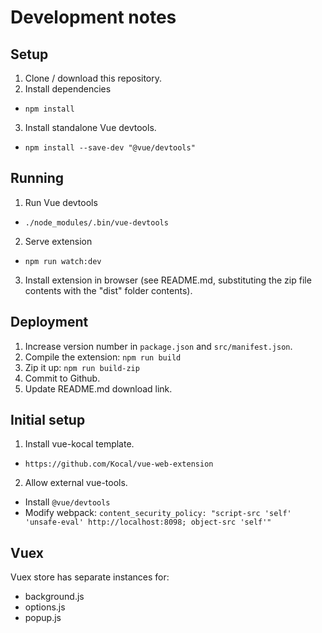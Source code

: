 # Development notes

## Setup

1. Clone / download this repository.
2. Install dependencies

- `npm install`

3. Install standalone Vue devtools.

- `npm install --save-dev "@vue/devtools"`

## Running

1. Run Vue devtools

- `./node_modules/.bin/vue-devtools`

2. Serve extension

- `npm run watch:dev`

3. Install extension in browser (see README.md, substituting the zip file contents with the "dist" folder contents).

## Deployment

1. Increase version number in `package.json` and `src/manifest.json`.
2. Compile the extension: `npm run build`
3. Zip it up: `npm run build-zip`
4. Commit to Github.
5. Update README.md download link.

## Initial setup

1. Install vue-kocal template.

- `https://github.com/Kocal/vue-web-extension`

2. Allow external vue-tools.

- Install `@vue/devtools`
- Modify webpack: `content_security_policy: "script-src 'self' 'unsafe-eval' http://localhost:8098; object-src 'self'"`

## Vuex

Vuex store has separate instances for:

- background.js
- options.js
- popup.js
